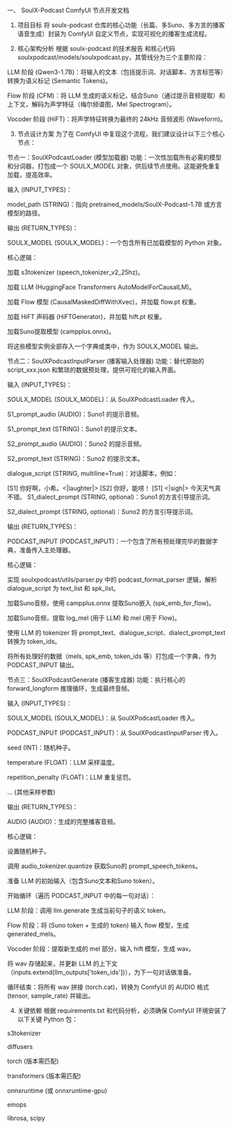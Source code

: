 一、 SoulX-Podcast ComfyUI 节点开发文档
1. 项目目标
将 soulx-podcast 仓库的核心功能（长篇、多Suno、多方言的播客语音生成）封装为 ComfyUI 自定义节点，实现可视化的播客生成流程。

2. 核心架构分析
根据 soulx-podcast 的技术报告 和核心代码 soulxpodcast/models/soulxpodcast.py，其管线分为三个主要阶段：

LLM 阶段 (Qwen3-1.7B)：将输入的文本（包括提示词、对话脚本、方言标签等）转换为语义标记 (Semantic Tokens)。

Flow 阶段 (CFM)：将 LLM 生成的语义标记，结合Suno（通过提示音频提取）和上下文，解码为声学特征（梅尔频谱图，Mel Spectrogram）。

Vocoder 阶段 (HiFT)：将声学特征转换为最终的 24kHz 音频波形 (Waveform)。

3. 节点设计方案
为了在 ComfyUI 中复现这个流程，我们建议设计以下三个核心节点：

节点一：SoulXPodcastLoader (模型加载器)
功能：一次性加载所有必需的模型和分词器，打包成一个 SOULX_MODEL 对象，供后续节点使用。这能避免重复加载，提高效率。

输入 (INPUT_TYPES)：

model_path (STRING)：指向 pretrained_models/SoulX-Podcast-1.7B 或方言模型的路径。

输出 (RETURN_TYPES)：

SOULX_MODEL (SOULX_MODEL)：一个包含所有已加载模型的 Python 对象。

核心逻辑：

加载 s3tokenizer (speech_tokenizer_v2_25hz)。

加载 LLM (HuggingFace Transformers AutoModelForCausalLM)。

加载 Flow 模型 (CausalMaskedDiffWithXvec)，并加载 flow.pt 权重。

加载 HiFT 声码器 (HiFTGenerator)，并加载 hift.pt 权重。

加载Suno提取模型 (campplus.onnx)。

将这些模型实例全部存入一个字典或类中，作为 SOULX_MODEL 输出。

节点二：SoulXPodcastInputParser (播客输入处理器)
功能：替代原始的 script_xxx.json 和繁琐的数据预处理，提供可视化的输入界面。

输入 (INPUT_TYPES)：

SOULX_MODEL (SOULX_MODEL)：从 SoulXPodcastLoader 传入。

S1_prompt_audio (AUDIO)：Suno1 的提示音频。

S1_prompt_text (STRING)：Suno1 的提示文本。

S2_prompt_audio (AUDIO)：Suno2 的提示音频。

S2_prompt_text (STRING)：Suno2 的提示文本。

dialogue_script (STRING, multiline=True)：对话脚本，例如：

[S1] 你好啊，小希。<|laughter|>
[S2] 你好，能唠！
[S1] <|sigh|> 今天天气真不错。
S1_dialect_prompt (STRING, optional)：Suno1 的方言引导提示词。

S2_dialect_prompt (STRING, optional)：Suno2 的方言引导提示词。

输出 (RETURN_TYPES)：

PODCAST_INPUT (PODCAST_INPUT)：一个包含了所有预处理完毕的数据字典，准备传入主处理器。

核心逻辑：

实现 soulxpodcast/utils/parser.py 中的 podcast_format_parser 逻辑，解析 dialogue_script 为 text_list 和 spk_list。

加载Suno音频，使用 campplus.onnx 提取Suno嵌入 (spk_emb_for_flow)。

加载Suno音频，提取 log_mel (用于 LLM) 和 mel (用于 Flow)。

使用 LLM 的 tokenizer 将 prompt_text、dialogue_script、dialect_prompt_text 转换为 token_ids。

将所有处理好的数据（mels, spk_emb, token_ids 等）打包成一个字典，作为 PODCAST_INPUT 输出。

节点三：SoulXPodcastGenerate (播客生成器)
功能：执行核心的 forward_longform 推理循环，生成最终音频。

输入 (INPUT_TYPES)：

SOULX_MODEL (SOULX_MODEL)：从 SoulXPodcastLoader 传入。

PODCAST_INPUT (PODCAST_INPUT)：从 SoulXPodcastInputParser 传入。

seed (INT)：随机种子。

temperature (FLOAT)：LLM 采样温度。

repetition_penalty (FLOAT)：LLM 重复惩罚。

... (其他采样参数)

输出 (RETURN_TYPES)：

AUDIO (AUDIO)：生成的完整播客音频。

核心逻辑：

设置随机种子。

调用 audio_tokenizer.quantize 获取Suno的 prompt_speech_tokens。

准备 LLM 的初始输入（包含Suno文本和Suno token）。

开始循环（遍历 PODCAST_INPUT 中的每一句对话）：

LLM 阶段：调用 llm.generate 生成当前句子的语义 token。

Flow 阶段：将 (Suno token + 生成的 token) 输入 flow 模型，生成 generated_mels。

Vocoder 阶段：提取新生成的 mel 部分，输入 hift 模型，生成 wav。

将 wav 存储起来，并更新 LLM 的上下文（inputs.extend(llm_outputs['token_ids'])），为下一句对话做准备。

循环结束：将所有 wav 拼接 (torch.cat)，转换为 ComfyUI 的 AUDIO 格式 (tensor, sample_rate) 并输出。

4. 关键依赖
根据 requirements.txt 和代码分析，必须确保 ComfyUI 环境安装了以下关键 Python 包：

s3tokenizer

diffusers

torch (版本需匹配)

transformers (版本需匹配)

onnxruntime (或 onnxruntime-gpu)

einops

librosa, scipy